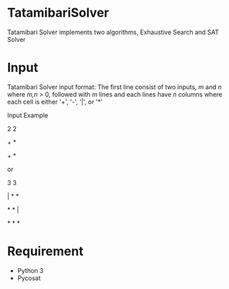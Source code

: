 # TatamibariSolver
Tatamibari Solver implements two algorithms, Exhaustive Search and SAT Solver

# Input
Tatamibari Solver input format:
The first line consist of two inputs, _m_ and _n_  where _m,n_ > 0, followed with _m_ lines and each lines have _n_ columns where each cell is either '\+', '-', '|', or '*'

Input Example

2 2

\+ *

\+ *

or

3 3

\| * *

\* * |

\* * *

# Requirement
+ Python 3
+ Pycosat
